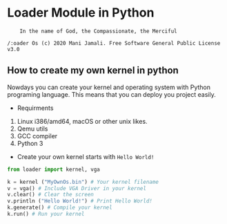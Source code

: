 # Loader Module in Python

        In the name of God, the Compassionate, the Merciful
        
    /:oader Os (c) 2020 Mani Jamali. Free Software General Public License v3.0
    
## How to create my own kernel in python
Nowdays you can create your kernel and operating system with Python programing language.
This means that you can deploy you project easily.

 - Requirments
 
 1. Linux i386/amd64, macOS or other unix likes.
 2. Qemu utils
 3. GCC compiler
 4. Python 3
 
 - Create your own kernel starts with `Hello World!`
 
```python
from loader import kernel, vga

k = kernel ("MyOwnOs.bin") # Your kernel filename
v = vga() # Include VGA Driver in your kernel
v.clear() # Clear the screen
v.println ("Hello World!") # Print Hello World!
k.generate() # Compile your kernel
k.run() # Run your kernel
```